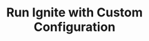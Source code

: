 ---
title: Run Ignite with Custom Configuration
menu:
  docs_{{ .version }}:
    identifier: custom-configuration
    name: Custom Configuration
    parent: ignite-guides
    weight: 40
menu_name: docs_{{ .version }}
---
